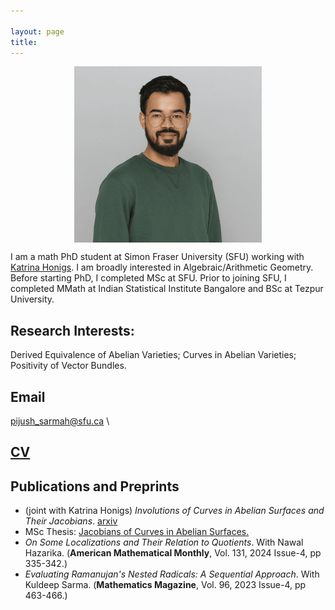 ```yaml
---

layout: page
title: 
---
```


<p align="center">
  <img src="https://github.com/pijushpratim/pijushpratim.github.io/blob/master/assets/prof_pic1.png?raw=true" style="display:block;float:none;margin-left:auto;margin-right:auto">
</p>

I am a math PhD student at Simon Fraser University (SFU) working with [Katrina Honigs](https://www.sfu.ca/~khonigs/). I am broadly interested in Algebraic/Arithmetic Geometry. Before starting PhD, I completed MSc at SFU. Prior to joining SFU, I completed MMath at Indian Statistical Institute Bangalore and BSc at Tezpur University.

## Research Interests: 
Derived Equivalence of Abelian Varieties; Curves in Abelian Varieties; Positivity of Vector Bundles.
## Email
pijush_sarmah@sfu.ca \


## [CV](https://drive.google.com/file/d/1l3wZg4P2YEvhucc0Rmuasv9MmIYZ6kAt/view)



## Publications and Preprints
- \(joint with Katrina Honigs\) *Involutions of Curves in Abelian Surfaces and Their Jacobians*. [arxiv](https://arxiv.org/abs/2504.06502)
 - MSc Thesis: [Jacobians of Curves in Abelian Surfaces.](https://summit.sfu.ca/item/38565)
 - _On Some Localizations and Their Relation to Quotients_. With Nawal Hazarika. (**American Mathematical Monthly**, Vol. 131, 2024 Issue-4, pp 335-342.)
 - _Evaluating Ramanujan's Nested Radicals: A Sequential Approach_. With Kuldeep Sarma. (**Mathematics Magazine**, Vol. 96, 2023 Issue-4, pp 463-466.)



